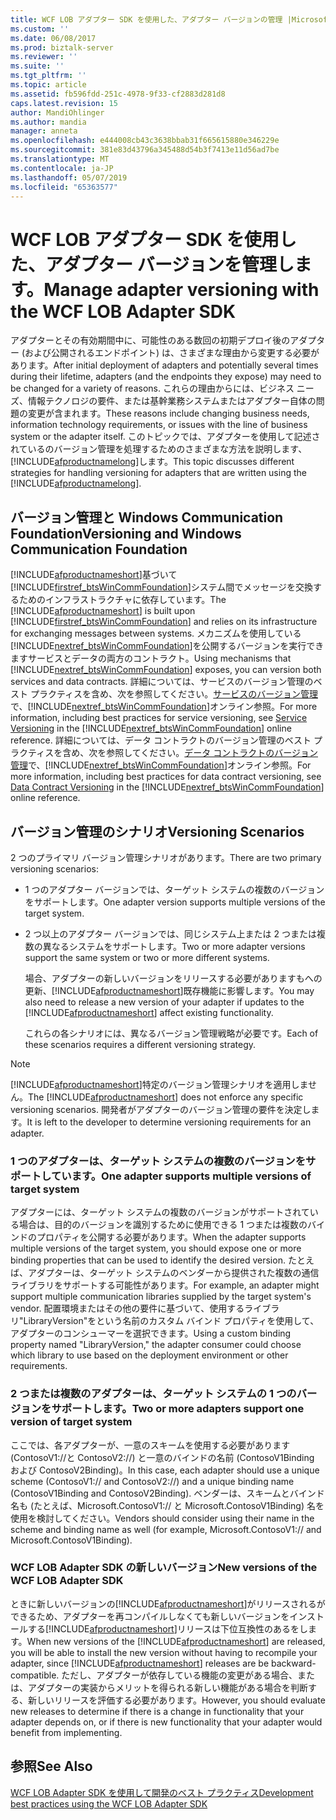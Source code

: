 ```yaml
---
title: WCF LOB アダプター SDK を使用した、アダプター バージョンの管理 |Microsoft Docs
ms.custom: ''
ms.date: 06/08/2017
ms.prod: biztalk-server
ms.reviewer: ''
ms.suite: ''
ms.tgt_pltfrm: ''
ms.topic: article
ms.assetid: fb596fdd-251c-4978-9f33-cf2883d281d8
caps.latest.revision: 15
author: MandiOhlinger
ms.author: mandia
manager: anneta
ms.openlocfilehash: e444008cb43c3638bbab31f665615880e346229e
ms.sourcegitcommit: 381e83d43796a345488d54b3f7413e11d56ad7be
ms.translationtype: MT
ms.contentlocale: ja-JP
ms.lasthandoff: 05/07/2019
ms.locfileid: "65363577"
---
```

# <a name="manage-adapter-versioning-with-the-wcf-lob-adapter-sdk"></a><span data-ttu-id="0271e-102">WCF LOB アダプター SDK を使用した、アダプター バージョンを管理します。</span><span class="sxs-lookup"><span data-stu-id="0271e-102">Manage adapter versioning with the WCF LOB Adapter SDK</span></span>
<span data-ttu-id="0271e-103">アダプターとその有効期間中に、可能性のある数回の初期デプロイ後のアダプター (および公開されるエンドポイント) は、さまざまな理由から変更する必要があります。</span><span class="sxs-lookup"><span data-stu-id="0271e-103">After initial deployment of adapters and potentially several times during their lifetime, adapters (and the endpoints they expose) may need to be changed for a variety of reasons.</span></span> <span data-ttu-id="0271e-104">これらの理由からには、ビジネス ニーズ、情報テクノロジの要件、または基幹業務システムまたはアダプター自体の問題の変更が含まれます。</span><span class="sxs-lookup"><span data-stu-id="0271e-104">These reasons include changing business needs, information technology requirements, or issues with the line of business system or the adapter itself.</span></span> <span data-ttu-id="0271e-105">このトピックでは、アダプターを使用して記述されているのバージョン管理を処理するためのさまざまな方法を説明します、[!INCLUDE[afproductnamelong](../../includes/afproductnamelong-md.md)]します。</span><span class="sxs-lookup"><span data-stu-id="0271e-105">This topic discusses different strategies for handling versioning for adapters that are written using the [!INCLUDE[afproductnamelong](../../includes/afproductnamelong-md.md)].</span></span>  
  
## <a name="versioning-and-windows-communication-foundation"></a><span data-ttu-id="0271e-106">バージョン管理と Windows Communication Foundation</span><span class="sxs-lookup"><span data-stu-id="0271e-106">Versioning and Windows Communication Foundation</span></span>  
 <span data-ttu-id="0271e-107">[!INCLUDE[afproductnameshort](../../includes/afproductnameshort-md.md)]基づいて[!INCLUDE[firstref_btsWinCommFoundation](../../includes/firstref-btswincommfoundation-md.md)]システム間でメッセージを交換するためのインフラストラクチャに依存しています。</span><span class="sxs-lookup"><span data-stu-id="0271e-107">The [!INCLUDE[afproductnameshort](../../includes/afproductnameshort-md.md)] is built upon  [!INCLUDE[firstref_btsWinCommFoundation](../../includes/firstref-btswincommfoundation-md.md)] and relies on its infrastructure for exchanging messages between systems.</span></span> <span data-ttu-id="0271e-108">メカニズムを使用している[!INCLUDE[nextref_btsWinCommFoundation](../../includes/nextref-btswincommfoundation-md.md)]を公開するバージョンを実行できますサービスとデータの両方のコントラクト。</span><span class="sxs-lookup"><span data-stu-id="0271e-108">Using mechanisms that  [!INCLUDE[nextref_btsWinCommFoundation](../../includes/nextref-btswincommfoundation-md.md)] exposes, you can version both services and data contracts.</span></span> <span data-ttu-id="0271e-109">詳細については、サービスのバージョン管理のベスト プラクティスを含め、次を参照してください。[サービスのバージョン管理](http://go.microsoft.com/fwlink/?LinkId=85497)で、[!INCLUDE[nextref_btsWinCommFoundation](../../includes/nextref-btswincommfoundation-md.md)]オンライン参照。</span><span class="sxs-lookup"><span data-stu-id="0271e-109">For more information, including best practices for service versioning, see [Service Versioning](http://go.microsoft.com/fwlink/?LinkId=85497) in the [!INCLUDE[nextref_btsWinCommFoundation](../../includes/nextref-btswincommfoundation-md.md)] online reference.</span></span> <span data-ttu-id="0271e-110">詳細については、データ コントラクトのバージョン管理のベスト プラクティスを含め、次を参照してください。[データ コントラクトのバージョン管理](http://go.microsoft.com/fwlink/?LinkId=120177)で、[!INCLUDE[nextref_btsWinCommFoundation](../../includes/nextref-btswincommfoundation-md.md)]オンライン参照。</span><span class="sxs-lookup"><span data-stu-id="0271e-110">For more information, including best practices for data contract versioning, see [Data Contract Versioning](http://go.microsoft.com/fwlink/?LinkId=120177) in the [!INCLUDE[nextref_btsWinCommFoundation](../../includes/nextref-btswincommfoundation-md.md)] online reference.</span></span>  
  
## <a name="versioning-scenarios"></a><span data-ttu-id="0271e-111">バージョン管理のシナリオ</span><span class="sxs-lookup"><span data-stu-id="0271e-111">Versioning Scenarios</span></span>  
 <span data-ttu-id="0271e-112">2 つのプライマリ バージョン管理シナリオがあります。</span><span class="sxs-lookup"><span data-stu-id="0271e-112">There are two primary versioning scenarios:</span></span>  
  
- <span data-ttu-id="0271e-113">1 つのアダプター バージョンでは、ターゲット システムの複数のバージョンをサポートします。</span><span class="sxs-lookup"><span data-stu-id="0271e-113">One adapter version supports multiple versions of the target system.</span></span>  
  
- <span data-ttu-id="0271e-114">2 つ以上のアダプター バージョンでは、同じシステム上または 2 つまたは複数の異なるシステムをサポートします。</span><span class="sxs-lookup"><span data-stu-id="0271e-114">Two or more adapter versions support the same system or two or more different systems.</span></span>  
  
  <span data-ttu-id="0271e-115">場合、アダプターの新しいバージョンをリリースする必要がありますもへの更新、[!INCLUDE[afproductnameshort](../../includes/afproductnameshort-md.md)]既存機能に影響します。</span><span class="sxs-lookup"><span data-stu-id="0271e-115">You may also need to release a new version of your adapter if updates to the [!INCLUDE[afproductnameshort](../../includes/afproductnameshort-md.md)] affect existing functionality.</span></span>  
  
  <span data-ttu-id="0271e-116">これらの各シナリオには、異なるバージョン管理戦略が必要です。</span><span class="sxs-lookup"><span data-stu-id="0271e-116">Each of these scenarios requires a different versioning strategy.</span></span>  
  
> [!NOTE]
>  <span data-ttu-id="0271e-117">[!INCLUDE[afproductnameshort](../../includes/afproductnameshort-md.md)]特定のバージョン管理シナリオを適用しません。</span><span class="sxs-lookup"><span data-stu-id="0271e-117">The [!INCLUDE[afproductnameshort](../../includes/afproductnameshort-md.md)] does not enforce any specific versioning scenarios.</span></span> <span data-ttu-id="0271e-118">開発者がアダプターのバージョン管理の要件を決定します。</span><span class="sxs-lookup"><span data-stu-id="0271e-118">It is left to the developer to determine versioning requirements for an adapter.</span></span>  
  
### <a name="one-adapter-supports-multiple-versions-of-target-system"></a><span data-ttu-id="0271e-119">1 つのアダプターは、ターゲット システムの複数のバージョンをサポートしています。</span><span class="sxs-lookup"><span data-stu-id="0271e-119">One adapter supports multiple versions of target system</span></span>  
 <span data-ttu-id="0271e-120">アダプターには、ターゲット システムの複数のバージョンがサポートされている場合は、目的のバージョンを識別するために使用できる 1 つまたは複数のバインドのプロパティを公開する必要があります。</span><span class="sxs-lookup"><span data-stu-id="0271e-120">When the adapter supports multiple versions of the target system, you should expose one or more binding properties that can be used to identify the desired version.</span></span> <span data-ttu-id="0271e-121">たとえば、アダプターは、ターゲット システムのベンダーから提供された複数の通信ライブラリをサポートする可能性があります。</span><span class="sxs-lookup"><span data-stu-id="0271e-121">For example, an adapter might support multiple communication libraries supplied by the target system's vendor.</span></span> <span data-ttu-id="0271e-122">配置環境またはその他の要件に基づいて、使用するライブラリ"LibraryVersion"をという名前のカスタム バインド プロパティを使用して、アダプターのコンシューマーを選択できます。</span><span class="sxs-lookup"><span data-stu-id="0271e-122">Using a custom binding property named "LibraryVersion," the adapter consumer could choose which library to use based on the deployment environment or other requirements.</span></span>  
  
### <a name="two-or-more-adapters-support-one-version-of-target-system"></a><span data-ttu-id="0271e-123">2 つまたは複数のアダプターは、ターゲット システムの 1 つのバージョンをサポートします。</span><span class="sxs-lookup"><span data-stu-id="0271e-123">Two or more adapters support one version of target system</span></span>  
 <span data-ttu-id="0271e-124">ここでは、各アダプターが、一意のスキームを使用する必要があります (ContosoV1://と ContosoV2://) と一意のバインドの名前 (ContosoV1Binding および ContosoV2Binding)。</span><span class="sxs-lookup"><span data-stu-id="0271e-124">In this case, each adapter should use a unique scheme (ContosoV1:// and ContosoV2://) and a unique binding name (ContosoV1Binding and ContosoV2Binding).</span></span> <span data-ttu-id="0271e-125">ベンダーは、スキームとバインド名も (たとえば、Microsoft.ContosoV1:// と Microsoft.ContosoV1Binding) 名を使用を検討してください。</span><span class="sxs-lookup"><span data-stu-id="0271e-125">Vendors should consider using their name in the scheme and binding name as well (for example, Microsoft.ContosoV1:// and Microsoft.ContosoV1Binding).</span></span>  
  
### <a name="new-versions-of-the-wcf-lob-adapter-sdk"></a><span data-ttu-id="0271e-126">WCF LOB Adapter SDK の新しいバージョン</span><span class="sxs-lookup"><span data-stu-id="0271e-126">New versions of the WCF LOB Adapter SDK</span></span>  
 <span data-ttu-id="0271e-127">ときに新しいバージョンの[!INCLUDE[afproductnameshort](../../includes/afproductnameshort-md.md)]がリリースされるができるため、アダプターを再コンパイルしなくても新しいバージョンをインストールする[!INCLUDE[afproductnameshort](../../includes/afproductnameshort-md.md)]リリースは下位互換性のあるをします。</span><span class="sxs-lookup"><span data-stu-id="0271e-127">When new versions of the [!INCLUDE[afproductnameshort](../../includes/afproductnameshort-md.md)] are released, you will be able to install the new version without having to recompile your adapter, since [!INCLUDE[afproductnameshort](../../includes/afproductnameshort-md.md)] releases are be backward-compatible.</span></span> <span data-ttu-id="0271e-128">ただし、アダプターが依存している機能の変更がある場合、または、アダプターの実装からメリットを得られる新しい機能がある場合を判断する、新しいリリースを評価する必要があります。</span><span class="sxs-lookup"><span data-stu-id="0271e-128">However, you should evaluate new releases to determine if there is a change in functionality that your adapter depends on, or if there is new functionality that your adapter would benefit from implementing.</span></span>  
  
## <a name="see-also"></a><span data-ttu-id="0271e-129">参照</span><span class="sxs-lookup"><span data-stu-id="0271e-129">See Also</span></span>  
 [<span data-ttu-id="0271e-130">WCF LOB Adapter SDK を使用して開発のベスト プラクティス</span><span class="sxs-lookup"><span data-stu-id="0271e-130">Development best practices using the WCF LOB Adapter SDK</span></span>](../../adapters-and-accelerators/wcf-lob-adapter-sdk/development-best-practices-using-the-wcf-lob-adapter-sdk.md)